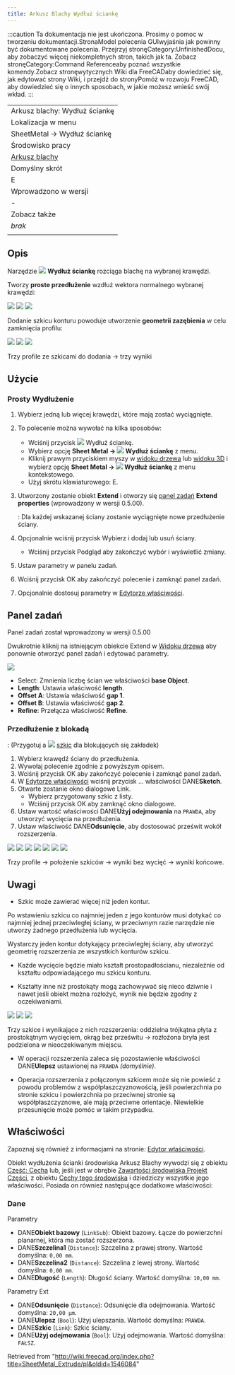 ```yaml
---
title: Arkusz Blachy Wydłuż ściankę
---
```


:::caution
Ta dokumentacja nie jest ukończona. Prosimy o pomoc w tworzeniu dokumentacji.StronaModel polecenia GUIwyjaśnia jak powinny być dokumentowane polecenia. Przejrzyj stronęCategory:UnfinishedDocu, aby zobaczyć więcej niekompletnych stron, takich jak ta. Zobacz stronęCategory:Command Referenceaby poznać wszystkie komendy.Zobacz stronęwytycznych Wiki dla FreeCADaby dowiedzieć się, jak edytować strony Wiki, i przejdź do stronyPomóż w rozwoju FreeCAD, aby dowiedzieć się o innych sposobach, w jakie możesz wnieść swój wkład.
:::

|                                                                     |
| ------------------------------------------------------------------- |
| Arkusz blachy: Wydłuż ściankę                                       |
| Lokalizacja w menu                                                  |
| SheetMetal → Wydłuż ściankę                                         |
| Środowisko pracy                                                    |
| [Arkusz blachy](/SheetMetal_Workbench/pl "SheetMetal Workbench/pl") |
| Domyślny skrót                                                      |
| E                                                                   |
| Wprowadzono w wersji                                                |
| -                                                                   |
| Zobacz także                                                        |
| _brak_                                                              |
|                                                                     |

## Opis

Narzędzie ![](/images/SheetMetal_Extrude.svg) **Wydłuż ściankę** rozciąga blachę na wybranej krawędzi.

Tworzy **proste przedłużenie** wzdłuż wektora normalnego wybranej krawędzi:

![](/images/SheetMetal_Extrude-01.png) ![](/images/Button_right.svg)
![](/images/SheetMetal_Extrude-02.png)

Dodanie szkicu konturu powoduje utworzenie **geometrii zazębienia** w celu zamknięcia profilu:

![](/images/SheetMetal_Extrude-05.png) ![](/images/Button_right.svg)
![](/images/SheetMetal_Extrude-04.png)

Trzy profile ze szkicami do dodania → trzy wyniki

## Użycie

### Prosty Wydłużenie

1. Wybierz jedną lub więcej krawędzi, które mają zostać wyciągnięte.
2. To polecenie można wywołać na kilka sposobów:
   - Wciśnij przycisk ![](/images/SheetMetal_Extrude.svg) Wydłuż ściankę.
   - Wybierz opcję **Sheet Metal → ![](/images/SheetMetal_Extrude.svg) Wydłuż ściankę** z menu.
   - Kliknij prawym przyciskiem myszy w [widoku drzewa](/Tree_view/pl "Tree view/pl") lub [widoku 3D](/3D_view/pl "3D view/pl") i wybierz opcję **Sheet Metal → ![](/images/SheetMetal_Extrude.svg) Wydłuż ściankę** z menu kontekstowego.
   - Użyj skrótu klawiaturowego: E.
3. Utworzony zostanie obiekt **Extend** i otworzy się [panel zadań](/Task_panel/pl "Task panel/pl") **Extend properties** (wprowadzony w wersji 0.5.00).

   : Dla każdej wskazanej ściany zostanie wyciągnięte nowe przedłużenie ściany.

4. Opcjonalnie wciśnij przycisk Wybierz i dodaj lub usuń ściany.
   - Wciśnij przycisk Podgląd aby zakończyć wybór i wyświetlić zmiany.
5. Ustaw parametry w panelu zadań.
6. Wciśnij przycisk OK aby zakończyć polecenie i zamknąć panel zadań.
7. Opcjonalnie dostosuj parametry w [Edytorze właściwości](/Property_editor/pl "Property editor/pl").

## Panel zadań

Panel zadań został wprowadzony w wersji 0.5.00

Dwukrotnie kliknij na istniejącym obiekcie Extend w [Widoku drzewa](/Tree_view/pl "Tree view/pl") aby ponownie otworzyć panel zadań i edytować parametry.

![](/images/SheetMetal_Extrude-Task.png)

- Select: Zmnienia liczbę ścian we właściwości **base Object**.
- **Length**: Ustawia właściwość **length**.
- **Offset A**: Ustawia właściwość **gap 1**.
- **Offset B**: Ustawia właściwość **gap 2**.
- **Refine**: Przełącza właściwość **Refine**.

### Przedłużenie z blokadą

: (Przygotuj a ![](/images/Workbench_Sketcher.svg) [szkic](/Sketcher_Workbench/pl "Sketcher Workbench/pl") dla blokujących się zakładek)

1. Wybierz krawędź ściany do przedłużenia.
2. Wywołaj polecenie zgodnie z powyższym opisem.
3. Wciśnij przycisk OK aby zakończyć polecenie i zamknąć panel zadań.
4. W [Edytorze właściwości](/Property_editor/pl "Property editor/pl") wciśnij przycisk ... właściwości DANE**Sketch**.
5. Otwarte zostanie okno dialogowe Link.
   - Wybierz przygotowany szkic z listy.
   - Wciśnij przycisk OK aby zamknąć okno dialogowe.
6. Ustaw wartość właściwości DANE**Użyj odejmowania** na `PRAWDA`, aby utworzyć wycięcia na przedłużenia.
7. Ustaw właściwość DANE**Odsunięcie**, aby dostosować prześwit wokół rozszerzenia.

![](/images/SheetMetal_Extrude-03.png) ![](/images/Button_right.svg)
![](/images/SheetMetal_Extrude-05.png) ![](/images/Button_right.svg)
![](/images/SheetMetal_Extrude-06.png) ![](/images/Button_right.svg)
![](/images/SheetMetal_Extrude-04.png)

Trzy profile → położenie szkiców → wyniki bez wycięć → wyniki końcowe.

## Uwagi

- Szkic może zawierać więcej niż jeden kontur.

Po wstawieniu szkicu co najmniej jeden z jego konturów musi dotykać co najmniej jednej przeciwległej ściany, w przeciwnym razie narzędzie nie utworzy żadnego przedłużenia lub wycięcia.

Wystarczy jeden kontur dotykający przeciwległej ściany, aby utworzyć geometrię rozszerzenia ze wszystkich konturów szkicu.

- Każde wycięcie będzie miało kształt prostopadłościanu, niezależnie od kształtu odpowiadającego mu szkicu konturu.

- Kształty inne niż prostokąty mogą zachowywać się nieco dziwnie i nawet jeśli obiekt można rozłożyć, wynik nie będzie zgodny z oczekiwaniami.

![](/images/SheetMetal_Extrude-07.png) ![](/images/Button_right.svg)
![](/images/SheetMetal_Extrude-08.png)

Trzy szkice i wynikające z nich rozszerzenia: oddzielna trójkątna płyta z prostokątnym wycięciem, okrąg bez prześwitu → rozłożona bryła jest podzielona w nieoczekiwanym miejscu.

- W operacji rozszerzenia zaleca się pozostawienie właściwości DANE**Ulepsz** ustawionej na `PRAWDA` _(domyślnie)_.

- Operacja rozszerzenia z połączonym szkicem może się nie powieść z powodu problemów z współpłaszczyznowością, jeśli powierzchnia po stronie szkicu i powierzchnia po przeciwnej stronie są współpłaszczyznowe, ale mają przeciwne orientacje. Niewielkie przesunięcie może pomóc w takim przypadku.

## Właściwości

Zapoznaj się również z informacjami na stronie: [Edytor właściwości](/Property_editor/pl "Property editor/pl").

Obiekt wydłużenia ścianki środowiska Arkusz Blachy wywodzi się z obiektu [Część: Cecha](/Part_Feature/pl "Part Feature/pl") lub, jeśli jest w obrębie [Zawartości środowiska Projekt Części](/PartDesign_Body/pl "PartDesign Body/pl"), z obiektu [Cechy tego środowiska](/PartDesign_Feature/pl "PartDesign Feature/pl") i dziedziczy wszystkie jego właściwości. Posiada on również następujące dodatkowe właściwości:

### Dane

Parametry

- DANE**Obiekt bazowy** (`LinkSub`): Obiekt bazowy. Łącze do powierzchni planarnej, która ma zostać rozszerzona.
- DANE**Szczelina1** (`Distance`): Szczelina z prawej strony. Wartość domyślna: `0,00 mm`.
- DANE**Szczelina2** (`Distance`): Szczelina z lewej strony. Wartość domyślna: `0,00 mm`.
- DANE**Długość** (`Length`): Długość ściany. Wartość domyślna: `10,00 mm`.

Parametry Ext

- DANE**Odsunięcie** (`Distance`): Odsunięcie dla odejmowania. Wartość domyślna: `20,00 µm`.
- DANE**Ulepsz** (`Bool`): Użyj ulepszania. Wartość domyślna: `PRAWDA`.
- DANE**Szkic** (`Link`): Szkic ściany.
- DANE**Użyj odejmowania** (`Bool`): Użyj odejmowania. Wartość domyślna: `FAŁSZ`.

Retrieved from "<http://wiki.freecad.org/index.php?title=SheetMetal_Extrude/pl&oldid=1546084>"
